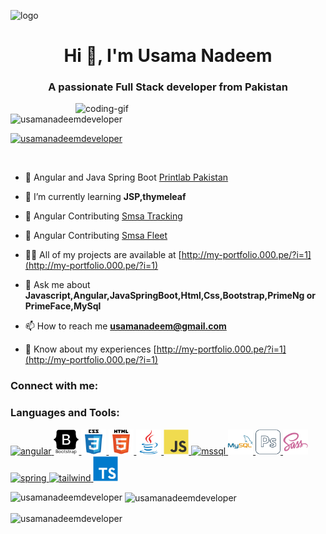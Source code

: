 ![logo](https://github.com/usamanadeemdeveloper/usamanadeemdeveloper/blob/main/06f7a470-3e0a-4746-a654-2563a2dde71c.jpg)
<h1 align="center">Hi 👋, I'm Usama Nadeem</h1>
<h3 align="center">A passionate Full Stack developer from Pakistan</h3>

<img src="https://user-images.githubusercontent.com/55389276/140866485-8fb1c876-9a8f-4d6a-98dc-08c4981eaf70.gif" align="right" alt="coding-gif" width="400">

<p align="left"> <img src="https://komarev.com/ghpvc/?username=usamanadeemdeveloper&label=Profile%20views&color=0e75b6&style=flat" alt="usamanadeemdeveloper" /> </p>

<p align="left"> <a href="https://github.com/ryo-ma/github-profile-trophy"><img src="https://github-profile-trophy.vercel.app/?username=usamanadeemdeveloper" alt="usamanadeemdeveloper" /></a> </p>

<p align="left"> <a href="https://twitter.com/" target="blank"><img src="https://img.shields.io/twitter/follow/?logo=twitter&style=for-the-badge" alt="" /></a> </p>

- 🔭 Angular and Java Spring Boot [Printlab Pakistan](https://app.printlab.stepwaysoftwares.com/#/)

- 🌱 I’m currently learning **JSP,thymeleaf**

- 🔭 Angular Contributing [Smsa Tracking](https://tms.smsaexpress.com/#/)

- 🔭 Angular Contributing [Smsa Fleet](https://fms.smsaexpress.com/#/login)

- 👨‍💻 All of my projects are available at [http://my-portfolio.000.pe/?i=1](http://my-portfolio.000.pe/?i=1)

- 💬 Ask me about **Javascript,Angular,JavaSpringBoot,Html,Css,Bootstrap,PrimeNg or PrimeFace,MySql**

- 📫 How to reach me **usamanadeem@gmail.com**

- 📄 Know about my experiences [http://my-portfolio.000.pe/?i=1](http://my-portfolio.000.pe/?i=1)

<h3 align="left">Connect with me:</h3>
<p align="left">
</p>

<h3 align="left">Languages and Tools:</h3>
<p align="left"> <a href="https://angular.io" target="_blank" rel="noreferrer"> <img src="https://angular.io/assets/images/logos/angular/angular.svg" alt="angular" width="40" height="40"/> </a> <a href="https://getbootstrap.com" target="_blank" rel="noreferrer"> <img src="https://raw.githubusercontent.com/devicons/devicon/master/icons/bootstrap/bootstrap-plain-wordmark.svg" alt="bootstrap" width="40" height="40"/> </a> <a href="https://www.w3schools.com/css/" target="_blank" rel="noreferrer"> <img src="https://raw.githubusercontent.com/devicons/devicon/master/icons/css3/css3-original-wordmark.svg" alt="css3" width="40" height="40"/> </a> <a href="https://www.w3.org/html/" target="_blank" rel="noreferrer"> <img src="https://raw.githubusercontent.com/devicons/devicon/master/icons/html5/html5-original-wordmark.svg" alt="html5" width="40" height="40"/> </a> <a href="https://www.java.com" target="_blank" rel="noreferrer"> <img src="https://raw.githubusercontent.com/devicons/devicon/master/icons/java/java-original.svg" alt="java" width="40" height="40"/> </a> <a href="https://developer.mozilla.org/en-US/docs/Web/JavaScript" target="_blank" rel="noreferrer"> <img src="https://raw.githubusercontent.com/devicons/devicon/master/icons/javascript/javascript-original.svg" alt="javascript" width="40" height="40"/> </a> <a href="https://www.microsoft.com/en-us/sql-server" target="_blank" rel="noreferrer"> <img src="https://www.svgrepo.com/show/303229/microsoft-sql-server-logo.svg" alt="mssql" width="40" height="40"/> </a> <a href="https://www.mysql.com/" target="_blank" rel="noreferrer"> <img src="https://raw.githubusercontent.com/devicons/devicon/master/icons/mysql/mysql-original-wordmark.svg" alt="mysql" width="40" height="40"/> </a> <a href="https://www.photoshop.com/en" target="_blank" rel="noreferrer"> <img src="https://raw.githubusercontent.com/devicons/devicon/master/icons/photoshop/photoshop-line.svg" alt="photoshop" width="40" height="40"/> </a> <a href="https://sass-lang.com" target="_blank" rel="noreferrer"> <img src="https://raw.githubusercontent.com/devicons/devicon/master/icons/sass/sass-original.svg" alt="sass" width="40" height="40"/> </a> <a href="https://spring.io/" target="_blank" rel="noreferrer"> <img src="https://www.vectorlogo.zone/logos/springio/springio-icon.svg" alt="spring" width="40" height="40"/> </a> <a href="https://tailwindcss.com/" target="_blank" rel="noreferrer"> <img src="https://www.vectorlogo.zone/logos/tailwindcss/tailwindcss-icon.svg" alt="tailwind" width="40" height="40"/> </a> <a href="https://www.typescriptlang.org/" target="_blank" rel="noreferrer"> <img src="https://raw.githubusercontent.com/devicons/devicon/master/icons/typescript/typescript-original.svg" alt="typescript" width="40" height="40"/> </a> </p>

<p><img align="left" src="https://github-readme-stats.vercel.app/api/top-langs?username=usamanadeemdeveloper&show_icons=true&locale=en&layout=compact" alt="usamanadeemdeveloper" /></p>

<p>&nbsp;<img align="center" src="https://github-readme-stats.vercel.app/api?username=usamanadeemdeveloper&show_icons=true&locale=en" alt="usamanadeemdeveloper" /></p>

<p><img align="center" src="https://github-readme-streak-stats.herokuapp.com/?user=usamanadeemdeveloper&" alt="usamanadeemdeveloper" /></p>
